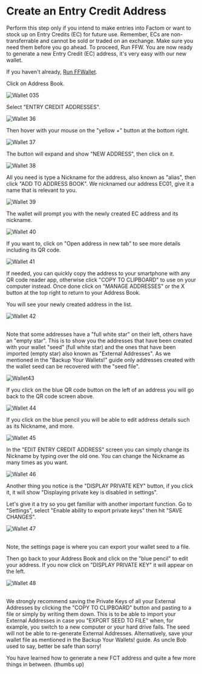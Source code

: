 # Create an Entry Credit Address

Perform this step only if you intend to make entries into Factom or want to stock up on Entry Credits (EC) for future use.
Remember, ECs are non-transferrable and cannot be sold or traded on an exchange. Make sure you need them before you go ahead.
To proceed, Run FFW.
You are now ready to generate a new Entry Credit (EC) address, it's very easy with our new wallet.

If you haven't already, [Run FFWallet](#run-the-factom-foundation-wallet).

Click on Address Book.

![Wallet 035](images/wallet_022.png)

Select "ENTRY CREDIT ADDRESSES".

![Wallet 36](images/wallet_036.png)

Then hover with your mouse on the "yellow +" button at the bottom right.

![Wallet 37](images/wallet_023.png)

The button will expand and show "NEW ADDRESS", then click on it.

![Wallet 38](images/wallet_024.png)
 
All you need is type a Nickname for the address, also known as "alias", then click "ADD TO ADDRESS BOOK".
We nicknamed our address EC01, give it a name that is relevant to you.

![Wallet 39](images/wallet_035.png)

The wallet will prompt you with the newly created EC address and its nickname.
 
![Wallet 40](images/wallet_038.png)

If you want to, click on "Open address in new tab" to see more details including its QR code.

![Wallet 41](images/wallet_039.png) 

If needed, you can quickly copy the address to your smartphone with any QR code reader app, otherwise click "COPY TO CLIPBOARD" to use on your computer instead. Once done click on "MANAGE ADDRESSES" or the X button at the top right to return to your Address Book.

You will see your newly created address in the list.

![Wallet 42](images/wallet_040.png)

<aside class="warning"><br>
Note that some addresses have a "full white star" on their left, others have an "empty star".
This is to show you the addresses that have been created with your wallet "seed" (full white star) and the ones that have been imported (empty star) also known as "External Addresses".
As we mentioned in the "Backup Your Wallets!" guide only addresses created with the wallet seed can be recovered with the "seed file".
</aside>

![Wallet43](images/wallet_041.png)

If you click on the blue QR code button on the left of an address you will go back to the QR code screen above.

![Wallet 44](images/wallet_030.png) 

If you click on the blue pencil you will be able to edit address details such as its Nickname, and more.

![Wallet 45](images/wallet_042.png)

In the "EDIT ENTRY CREDIT ADDRESS" screen you can simply change its Nickname by typing over the old one.
You can change the Nickname as many times as you want.
  
![Wallet 46](images/wallet_043.png)

Another thing you notice is the "DISPLAY PRIVATE KEY" button, if you click it, it will show "Displaying private key is disabled in settings".

Let's give it a try so you get familiar with another important function. Go to "Settings", select "Enable ability to export private keys" then hit "SAVE CHANGES".
 
![Wallet 47](images/wallet_033.png)

<aside class="notice"><br>
Note, the settings page is where you can export your wallet seed to a file.
</aside>

Then go back to your Address Book and click on the "blue pencil" to edit your address. 
If you now click on "DISPLAY PRIVATE KEY" it will appear on the left. 

![Wallet 48](images/wallet_044.png)

<aside class="warning"><br> 
We strongly recommend saving the Private Keys of all your External Addresses by clicking the "COPY TO CLIPBOARD" button and pasting to a file or simply by writing them down.
This is to be able to import your External Addresses in case you "EXPORT SEED TO FILE" when, for example, you switch to a new computer or your hard drive fails.
The seed will not be able to re-generate External Addresses.
Alternatively, save your wallet file as mentioned in the Backup Your Wallets! guide.
As uncle Bob used to say, better be safe than sorry! 
</aside>

You have learned how to generate a new FCT address and quite a few more things in between. (thumbs up)

